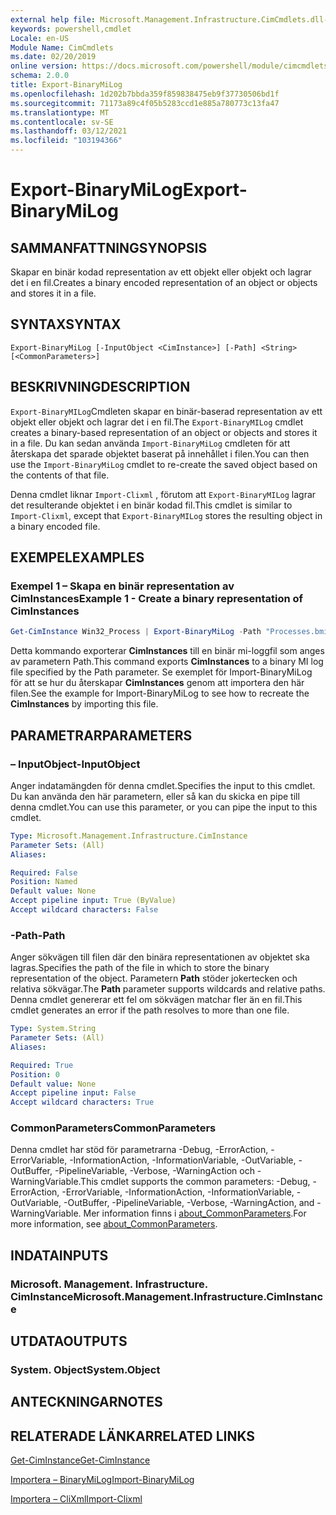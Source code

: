 ```yaml
---
external help file: Microsoft.Management.Infrastructure.CimCmdlets.dll-help.xml
keywords: powershell,cmdlet
Locale: en-US
Module Name: CimCmdlets
ms.date: 02/20/2019
online version: https://docs.microsoft.com/powershell/module/cimcmdlets/export-binarymilog?view=powershell-5.1&WT.mc_id=ps-gethelp
schema: 2.0.0
title: Export-BinaryMiLog
ms.openlocfilehash: 1d202b7bbda359f859838475eb9f37730506bd1f
ms.sourcegitcommit: 71173a89c4f05b5283ccd1e885a780773c13fa47
ms.translationtype: MT
ms.contentlocale: sv-SE
ms.lasthandoff: 03/12/2021
ms.locfileid: "103194366"
---
```

# <span data-ttu-id="7329b-103">Export-BinaryMiLog</span><span class="sxs-lookup"><span data-stu-id="7329b-103">Export-BinaryMiLog</span></span>

## <span data-ttu-id="7329b-104">SAMMANFATTNING</span><span class="sxs-lookup"><span data-stu-id="7329b-104">SYNOPSIS</span></span>
<span data-ttu-id="7329b-105">Skapar en binär kodad representation av ett objekt eller objekt och lagrar det i en fil.</span><span class="sxs-lookup"><span data-stu-id="7329b-105">Creates a binary encoded representation of an object or objects and stores it in a file.</span></span>

## <span data-ttu-id="7329b-106">SYNTAX</span><span class="sxs-lookup"><span data-stu-id="7329b-106">SYNTAX</span></span>

```
Export-BinaryMiLog [-InputObject <CimInstance>] [-Path] <String> [<CommonParameters>]
```

## <span data-ttu-id="7329b-107">BESKRIVNING</span><span class="sxs-lookup"><span data-stu-id="7329b-107">DESCRIPTION</span></span>

<span data-ttu-id="7329b-108">`Export-BinaryMILog`Cmdleten skapar en binär-baserad representation av ett objekt eller objekt och lagrar det i en fil.</span><span class="sxs-lookup"><span data-stu-id="7329b-108">The `Export-BinaryMILog` cmdlet creates a binary-based representation of an object or objects and stores it in a file.</span></span> <span data-ttu-id="7329b-109">Du kan sedan använda `Import-BinaryMiLog` cmdleten för att återskapa det sparade objektet baserat på innehållet i filen.</span><span class="sxs-lookup"><span data-stu-id="7329b-109">You can then use the `Import-BinaryMiLog` cmdlet to re-create the saved object based on the contents of that file.</span></span>

<span data-ttu-id="7329b-110">Denna cmdlet liknar `Import-Clixml` , förutom att `Export-BinaryMILog` lagrar det resulterande objektet i en binär kodad fil.</span><span class="sxs-lookup"><span data-stu-id="7329b-110">This cmdlet is similar to `Import-Clixml`, except that `Export-BinaryMILog` stores the resulting object in a binary encoded file.</span></span>

## <span data-ttu-id="7329b-111">EXEMPEL</span><span class="sxs-lookup"><span data-stu-id="7329b-111">EXAMPLES</span></span>

### <span data-ttu-id="7329b-112">Exempel 1 – Skapa en binär representation av CimInstances</span><span class="sxs-lookup"><span data-stu-id="7329b-112">Example 1 - Create a binary representation of CimInstances</span></span>

```powershell
Get-CimInstance Win32_Process | Export-BinaryMiLog -Path "Processes.bmil"
```

<span data-ttu-id="7329b-113">Detta kommando exporterar **CimInstances** till en binär mi-loggfil som anges av parametern Path.</span><span class="sxs-lookup"><span data-stu-id="7329b-113">This command exports **CimInstances** to a binary MI log file specified by the Path parameter.</span></span> <span data-ttu-id="7329b-114">Se exemplet för Import-BinaryMiLog för att se hur du återskapar **CimInstances** genom att importera den här filen.</span><span class="sxs-lookup"><span data-stu-id="7329b-114">See the example for Import-BinaryMiLog to see how to recreate the **CimInstances** by importing this file.</span></span>

## <span data-ttu-id="7329b-115">PARAMETRAR</span><span class="sxs-lookup"><span data-stu-id="7329b-115">PARAMETERS</span></span>

### <span data-ttu-id="7329b-116">– InputObject</span><span class="sxs-lookup"><span data-stu-id="7329b-116">-InputObject</span></span>

<span data-ttu-id="7329b-117">Anger indatamängden för denna cmdlet.</span><span class="sxs-lookup"><span data-stu-id="7329b-117">Specifies the input to this cmdlet.</span></span> <span data-ttu-id="7329b-118">Du kan använda den här parametern, eller så kan du skicka en pipe till denna cmdlet.</span><span class="sxs-lookup"><span data-stu-id="7329b-118">You can use this parameter, or you can pipe the input to this cmdlet.</span></span>

```yaml
Type: Microsoft.Management.Infrastructure.CimInstance
Parameter Sets: (All)
Aliases:

Required: False
Position: Named
Default value: None
Accept pipeline input: True (ByValue)
Accept wildcard characters: False
```

### <span data-ttu-id="7329b-119">-Path</span><span class="sxs-lookup"><span data-stu-id="7329b-119">-Path</span></span>

<span data-ttu-id="7329b-120">Anger sökvägen till filen där den binära representationen av objektet ska lagras.</span><span class="sxs-lookup"><span data-stu-id="7329b-120">Specifies the path of the file in which to store the binary representation of the object.</span></span> <span data-ttu-id="7329b-121">Parametern **Path** stöder jokertecken och relativa sökvägar.</span><span class="sxs-lookup"><span data-stu-id="7329b-121">The **Path** parameter supports wildcards and relative paths.</span></span> <span data-ttu-id="7329b-122">Denna cmdlet genererar ett fel om sökvägen matchar fler än en fil.</span><span class="sxs-lookup"><span data-stu-id="7329b-122">This cmdlet generates an error if the path resolves to more than one file.</span></span>

```yaml
Type: System.String
Parameter Sets: (All)
Aliases:

Required: True
Position: 0
Default value: None
Accept pipeline input: False
Accept wildcard characters: True
```

### <span data-ttu-id="7329b-123">CommonParameters</span><span class="sxs-lookup"><span data-stu-id="7329b-123">CommonParameters</span></span>

<span data-ttu-id="7329b-124">Denna cmdlet har stöd för parametrarna -Debug, -ErrorAction, -ErrorVariable, -InformationAction, -InformationVariable, -OutVariable, -OutBuffer, -PipelineVariable, -Verbose, -WarningAction och -WarningVariable.</span><span class="sxs-lookup"><span data-stu-id="7329b-124">This cmdlet supports the common parameters: -Debug, -ErrorAction, -ErrorVariable, -InformationAction, -InformationVariable, -OutVariable, -OutBuffer, -PipelineVariable, -Verbose, -WarningAction, and -WarningVariable.</span></span> <span data-ttu-id="7329b-125">Mer information finns i [about_CommonParameters](https://go.microsoft.com/fwlink/?LinkID=113216).</span><span class="sxs-lookup"><span data-stu-id="7329b-125">For more information, see [about_CommonParameters](https://go.microsoft.com/fwlink/?LinkID=113216).</span></span>

## <span data-ttu-id="7329b-126">INDATA</span><span class="sxs-lookup"><span data-stu-id="7329b-126">INPUTS</span></span>

### <span data-ttu-id="7329b-127">Microsoft. Management. Infrastructure. CimInstance</span><span class="sxs-lookup"><span data-stu-id="7329b-127">Microsoft.Management.Infrastructure.CimInstance</span></span>

## <span data-ttu-id="7329b-128">UTDATA</span><span class="sxs-lookup"><span data-stu-id="7329b-128">OUTPUTS</span></span>

### <span data-ttu-id="7329b-129">System. Object</span><span class="sxs-lookup"><span data-stu-id="7329b-129">System.Object</span></span>

## <span data-ttu-id="7329b-130">ANTECKNINGAR</span><span class="sxs-lookup"><span data-stu-id="7329b-130">NOTES</span></span>

## <span data-ttu-id="7329b-131">RELATERADE LÄNKAR</span><span class="sxs-lookup"><span data-stu-id="7329b-131">RELATED LINKS</span></span>

[<span data-ttu-id="7329b-132">Get-CimInstance</span><span class="sxs-lookup"><span data-stu-id="7329b-132">Get-CimInstance</span></span>](get-ciminstance.md)

[<span data-ttu-id="7329b-133">Importera – BinaryMiLog</span><span class="sxs-lookup"><span data-stu-id="7329b-133">Import-BinaryMiLog</span></span>](import-binarymilog.md)

[<span data-ttu-id="7329b-134">Importera – CliXml</span><span class="sxs-lookup"><span data-stu-id="7329b-134">Import-Clixml</span></span>](../microsoft.powershell.utility/import-clixml.md)
